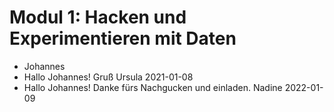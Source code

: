 # Modul 1: Hacken und Experimentieren mit Daten
- Johannes
- Hallo Johannes! Gruß Ursula 2021-01-08
- Hallo Johannes! Danke fürs Nachgucken und einladen. Nadine 2022-01-09 
